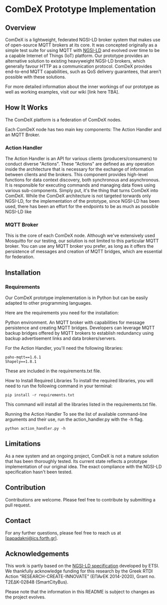 # ComDeX Prototype Implementation

## Overview
ComDeX is a lightweight, federated NGSI-LD broker system that makes use of open-source MQTT brokers at its core. It was concepted originally as a simple test suite for using MQTT with [NGSI-LD](https://www.etsi.org/deliver/etsi_gs/CIM/001_099/009/01.01.01_60/gs_CIM009v010101p.pdf) and evolved over time to be a capable Internet of Things (IoT) platform.
Our prototype provides an alternative solution to existing heavyweight NGSI-LD brokers, which generally favour HTTP as a communication protocol. ComDeX provides end-to-end MQTT capabilities, such as QoS delivery guarantees, that aren't possible with these solutions.

For more detailed information about the inner workings of our prototype as well as working examples, visit our wiki [link here TBA].

## How It Works

The ComDeX platform is a federation of ComDeX nodes.

Each ComDeX node has two main key components: The Action Handler and an MQTT Broker.

### Action Handler
The Action Handler is an API for various clients (producers/consumers) to conduct diverse "Actions". These "Actions" are defined as any operation inside the architecture that is necessary for the exchange of information between clients and the brokers.
This component provides high-level functions for data context discovery, both synchronous and asynchronous. It is responsible for executing commands and managing data flows using various sub-components. Simply put, it's the thing that turns ComDeX into ComDeX. While the ComDeX architecture is not targeted torwards only NGSI-LD, for the implementation of the prototype, since NGSI-LD has been used, there has been an effort for the endpoints to be as much as possible NGSI-LD like

### MQTT Broker
This is the core of each ComDeX node. Although we've extensively used Mosquitto for our testing, our solution is not limited to this particular MQTT broker. You can use any MQTT broker you prefer, as long as it offers the persistence of messages and creation of MQTT bridges, which are essential for federation.

## Installation
### Requirements
Our ComDeX prototype implementation is in Python but can be easily adapted to other programming languages.

Here are the requirements you need for the installation:

Python environment.
An MQTT broker with capabilities for message persistence and creating MQTT bridges.
Developers can leverage MQTT backup bridges offered by MQTT brokers to establish redundancy using backup advertisement links and data brokers/servers.

For the Action Handler, you'll need the following libraries:

```
paho-mqtt==1.6.1
Shapely==1.8.1
```
These are included in the requirements.txt file.

How to Install Required Libraries
To install the required libraries, you will need to run the following command in your terminal:

```
pip install -r requirements.txt
```

This command will install all the libraries listed in the requirements.txt file.

Running the Action Handler
To see the list of available command-line arguments and their use, run the action_handler.py with the -h flag.

```
python action_handler.py -h
```



## Limitations
As a new system and an ongoing project, ComDeX is not a mature solution that has been thoroughly tested. Its current state reflects a prototype implementation of our original idea. The exact compliance with the NGSI-LD specification hasn't been tested.

## Contribution
Contributions are welcome. Please feel free to contribute by submitting a pull request.


## Contact
For any further questions, please feel free to reach us at [papadakni@ics.forth.gr].

## Acknowledgements
This work is partly based on the [NGSI-LD specification](https://www.etsi.org/deliver/etsi_gs/CIM/001_099/009/01.01.01_60/gs_CIM009v010101p.pdf) developed by ETSI.
We thankfully acknowledge funding for this research by the Greek RTDI Action “RESEARCH-CREATE-INNOVATE” (EΠA𝜈EK 2014-2020), Grant no. T2EΔK-02848 (SmartCityBus).

Please note that the information in this README is subject to changes as the project evolves.
